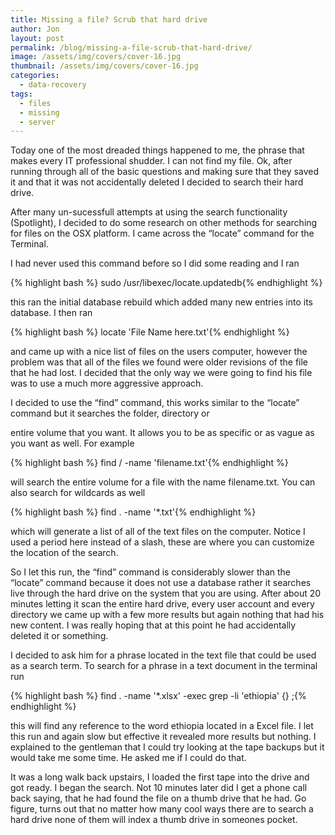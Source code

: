 ```yaml
---
title: Missing a file? Scrub that hard drive
author: Jon
layout: post
permalink: /blog/missing-a-file-scrub-that-hard-drive/
image: /assets/img/covers/cover-16.jpg
thumbnail: /assets/img/covers/cover-16.jpg
categories:
  - data-recovery
tags:
  - files
  - missing
  - server
---
```

Today one of the most dreaded things happened to me, the phrase that makes every IT professional shudder. I can not find my file. Ok, after running through all of the basic questions and making sure that they saved it and that it was not accidentally deleted I decided to search their hard drive. 

After many un-sucessfull attempts at using the search functionality (Spotlight), I decided to do some research on other methods for searching for files on the OSX platform. I came across the &#8220;locate&#8221; command for the Terminal.

I had never used this command before so I did some reading and I ran 

{% highlight bash %}
sudo /usr/libexec/locate.updatedb{% endhighlight %}

this ran the initial database rebuild which added many new entries into its database. I then ran 

{% highlight bash %}
locate 'File Name here.txt'{% endhighlight %}

and came up with a nice list of files on the users computer, however the problem was that all of the files we found were older revisions of the file that he had lost. I decided that the only way we were going to find his file was to use a much more aggressive approach. 

I decided to use the &#8220;find&#8221; command, this works similar to the &#8220;locate&#8221; command but it searches the folder, directory or 

entire volume that you want. It allows you to be as specific or as vague as you want as well. For example 

{% highlight bash %}
find / -name 'filename.txt'{% endhighlight %}

will search the entire volume for a file with the name filename.txt. You can also search for wildcards as well 

{% highlight bash %}
find . -name '*.txt'{% endhighlight %}

which will generate a list of all of the text files on the computer. Notice I used a period here instead of a slash, these are where you can customize the location of the search.

So I let this run, the &#8220;find&#8221; command is considerably slower than the &#8220;locate&#8221; command because it does not use a database rather it searches live through the hard drive on the system that you are using. After about 20 minutes letting it scan the entire hard drive, every user account and every directory we came up with a few more results but again nothing that had his new content. I was really hoping that at this point he had accidentally deleted it or something.

I decided to ask him for a phrase located in the text file that could be used as a search term. To search for a phrase in a text document in the terminal run 

{% highlight bash %}
find . -name '*.xlsx' -exec grep -li 'ethiopia' {} ;{% endhighlight %}

this will find any reference to the word ethiopia located in a Excel file. I let this run and again slow but effective it revealed more results but nothing. I explained to the gentleman that I could try looking at the tape backups but it would take me some time. He asked me if I could do that. 

It was a long walk back upstairs, I loaded the first tape into the drive and got ready. I began the search. Not 10 minutes later did I get a phone call back saying, that he had found the file on a thumb drive that he had. Go figure, turns out that no matter how many cool ways there are to search a hard drive none of them will index a thumb drive in someones pocket.

